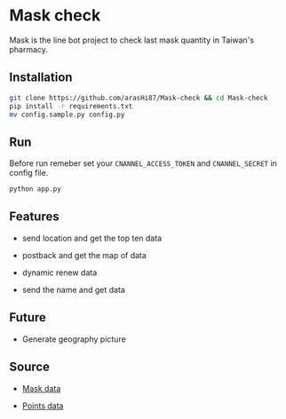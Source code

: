 # Mask check

Mask is the line bot project to check last mask quantity in Taiwan's pharmacy.

## Installation

```bash
git clone https://github.com/arasHi87/Mask-check && cd Mask-check
pip install -r requirements.txt
mv config.sample.py config.py
```

## Run

Before run remeber set your `CNANNEL_ACCESS_TOKEN` and `CNANNEL_SECRET` in config file.

```bash
python app.py
```

## Features

* send location and get the top ten data

* postback and get the map of data

* dynamic renew data

* send the name and get data

## Future

* Generate geography picture

## Source

* [Mask data](https://data.gov.tw/dataset/116285)

* [Points data](https://raw.githubusercontent.com/kiang/pharmacies/master/json/points.json)